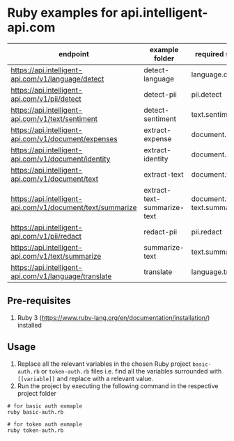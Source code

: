 # Ruby examples for api.intelligent-api.com

| endpoint                                                   | example folder              | required scopes                   |
| ---------------------------------------------------------- | --------------------------- | --------------------------------- |
| https://api.intelligent-api.com/v1/language/detect         | detect-language             | language.detect                   |
| https://api.intelligent-api.com/v1/pii/detect              | detect-pii                  | pii.detect                        |
| https://api.intelligent-api.com/v1/text/sentiment          | detect-sentiment            | text.sentiment                    |
| https://api.intelligent-api.com/v1/document/expenses       | extract-expense             | document.expense                  |
| https://api.intelligent-api.com/v1/document/identity       | extract-identity            | document.identity                 |
| https://api.intelligent-api.com/v1/document/text           | extract-text                | document.text                     |
| https://api.intelligent-api.com/v1/document/text/summarize | extract-text-summarize-text | document.text<br />text.summarize |
| https://api.intelligent-api.com/v1/pii/redact              | redact-pii                  | pii.redact                        |
| https://api.intelligent-api.com/v1/text/summarize          | summarize-text              | text.summarize                    |
| https://api.intelligent-api.com/v1/language/translate      | translate                   | language.translate                |

## Pre-requisites

1. Ruby 3 (https://www.ruby-lang.org/en/documentation/installation/) installed

## Usage

1. Replace all the relevant variables in the chosen Ruby project `basic-auth.rb` or `token-auth.rb` files i.e. find all the variables surrounded with `[[variable]]` and replace with a relevant value.
2. Run the project by executing the following command in the respective project folder

```shell
# for basic auth exmaple
ruby basic-auth.rb

# for token auth exmaple
ruby token-auth.rb
```

